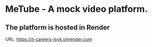 # MeTube - A mock video platform.

## The platform is hosted in Render
URL: https://it-careers-lsyk.onrender.com
